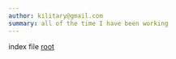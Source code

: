 ```yaml
---
author: kilitary@gmail.com
summary: all of the time I have been working
---
```

index file
<a href='kilitary.html'>root</a>